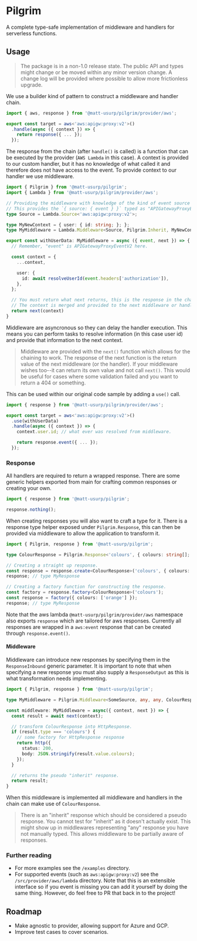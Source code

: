 # Pilgrim

A complete type-safe implementation of middleware and handlers for serverless functions.

## Usage

> The package is in a non-1.0 release state.
> The public API and types might change or be moved within any minor version change.
> A change log will be provided where possible to allow more frictionless upgrade.

We use a builder kind of pattern to construct a middleware and handler chain.

```ts
import { aws, response } from '@matt-usurp/pilgrim/provider/aws';

export const target = aws<'aws:apigw:proxy:v2'>()
  .handle(async ({ context }) => {
    return response({ ... });
  });
```

The response from the chain (after `handle()` is called) is a function that can be executed by the provider (`AWS Lambda` in this case).
A context is provided to our custom handler, but it has no knowledge of what called it and therefore does not have access to the event.
To provide context to our handler we use middleware.

```ts
import { Pilgrim } from '@matt-usurp/pilgrim';
import { Lambda } from '@matt-usurp/pilgrim/provider/aws';

// Providing the middleware with knowledge of the kind of event source
// This provides the `{ source: { event } }` typed as "APIGatewayProxyEventV2"
type Source = Lambda.Source<'aws:apigw:proxy:v2'>;

type MyNewContext = { user: { id: string; }; };
type MyMiddleware = Lambda.Middleware<Source, Pilgrim.Inherit, MyNewContext, Pilgrim.Inherit, Pilgrim.Inherit>;

export const withUserData: MyMiddleware = async ({ event, next }) => {
  // Remember, "event" is APIGatewayProxyEventV2 here.

  const context = {
    ...context,

    user: {
      id: await resolveUserId(event.headers['authorization']),
    },
  };

  // You must return what next returns, this is the response in the chain.
  // The context is merged and provided to the next middleware or handler.
  return next(context)
}
```

Middleware are asyncronous so they can delay the handler execution.
This means you can perform tasks to resolve information (in this case user id) and provide that information to the next context.

> Middleware are provided with the `next()` function which allows for the chaining to work.
> The response of the next function is the return value of the next middleware (or the handler).
> If your middleware wishes too--it can return its own value and not call `next()`.
> This would be useful for cases where some validation failed and you want to return a 404 or something.

This can be used within our original code sample by adding a `use()` call.

```ts
import { response } from '@matt-usurp/pilgrim/provider/aws';

export const target = aws<'aws:apigw:proxy:v2'>()
  .use(withUserData)
  .handle(async ({ context }) => {
    context.user.id; // what ever was resolved from middleware.

    return response.event({ ... });
  });
```

### Response

All handlers are required to return a wrapped response.
There are some generic helpers exported from main for crafting common responses or creating your own.

```ts
import { response } from '@matt-usurp/pilgrim';

response.nothing();
```

When creating responses you will also want to craft a type for it.
There is a response type helper exposed under `Pilgrim.Response`, this can then be provided via middleware to allow the application to transform it.

```ts
import { Pilgrim, response } from '@matt-usurp/pilgrim';

type ColourResponse = Pilgrim.Response<'colours', { colours: string[]; }>;

// Creating a straight up response.
const response = response.create<ColourResponse>('colours', { colours: ['red', 'green', 'blue'] });
response; // type MyResponse

// Creating a factory function for constructing the response.
const factory = response.factory<ColourResponse>('colours');
const response = factory({ colours: ['orange'] });
response; // type MyResponse
```

Note that the aws lambda `@matt-usurp/pilgrim/provider/aws` namespace also exports `response` which are tailored for aws responses.
Currently all responses are wrapped in a `aws:event` response that can be created through `response.event()`.

#### Middleware

Middleware can introduce new responses by specifying them in the `ResponseInbound` generic parameter.
It is important to note that when specifying a new response you must also supply a `ResponseOutput` as this is what transformation needs implementing.

```ts
import { Pilgrim, response } from '@matt-usurp/pilgrim';

type MyMiddleware = Pilgrim.Middleware<SomeSource, any, any, ColourResponse, HttpResponse>;

const middleware: MyMiddleware = async({ context, next }) => {
  const result = await next(context);

  // transform ColourResponse into HttpResponse.
  if (result.type === 'colours') {
    // some factory for HttpResponse response
    return http({
      status: 200,
      body: JSON.stringify(result.value.colours);
    });
  }

  // returns the pseudo "inherit" response.
  return result;
}
```

When this middleware is implemented all middleware and handlers in the chain can make use of `ColourResponse`.

> There is an "inherit" response which should be considered a pseudo response.
> You cannot test for "inherit" as it doesn't actually exist.
> This might show up in middlewares representing "any" response you have not manually typed.
> This allows middleware to be partially aware of responses.

### Further reading

* For more examples see the `/examples` directory.
* For supported events (such as `aws:apigw:proxy:v2`) see the `/src/provider/aws/lambda` directory. Note that this is an extensible interface so if you event is missing you can add it yourself by doing the same thing. However, do feel free to PR that back in to the project!

## Roadmap

* Make agnostic to provider, allowing support for Azure and GCP.
* Improve test cases to cover scenarios.

